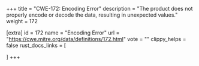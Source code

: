 +++
title = "CWE-172: Encoding Error"
description	= "The product does not properly encode or decode the data, resulting in unexpected values."
weight = 172

[extra]
id = 172
name = "Encoding Error"
url = "https://cwe.mitre.org/data/definitions/172.html"
vote = ""
clippy_helps = false
rust_docs_links = [
	
]
+++

